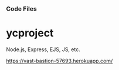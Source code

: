 ### Code Files

# ycproject
Node.js, Express, EJS, JS, etc.

https://vast-bastion-57693.herokuapp.com/
